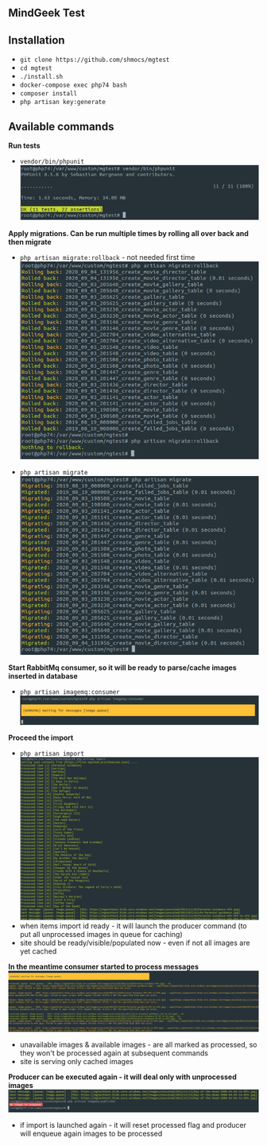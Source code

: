MindGeek Test
---

## Installation
- `git clone https://github.com/shmocs/mgtest`
- `cd mgtest`
- `./install.sh`
- `docker-compose exec php74 bash`
- `composer install`
- `php artisan key:generate`


## Available commands
**Run tests**
 - `vendor/bin/phpunit`
![demo](docs/img/phpunit.png)

**Apply migrations. 
Can be run multiple times by rolling all over back and then migrate**
 - `php artisan migrate:rollback` - not needed first time  
![demo](docs/img/migrate-rollback.png)
 
 - `php artisan migrate`
![demo](docs/img/migrate.png)  

**Start RabbitMq consumer, so it will be ready to parse/cache images inserted in database**
- `php artisan imagemq:consumer`
![demo](docs/img/consumer.png)

**Proceed the import**
- `php artisan import`
![demo](docs/img/import.png)
- when items import id ready - it will launch the producer command (to put all unprocessed images in queue for caching)
- site should be ready/visible/populated now - even if not all images are yet cached  

**In the meantime consumer started to process messages**
![demo](docs/img/consumer-at-work.png)
- unavailable images & available images - are all marked as processed, so they won't be processed again at subsequent commands 
- site is serving only cached images 


**Producer can be executed again - it will deal only with unprocessed images**
![demo](docs/img/produce-again.png)
- if import is launched again - it will reset processed flag and producer will enqueue again images to be processed

